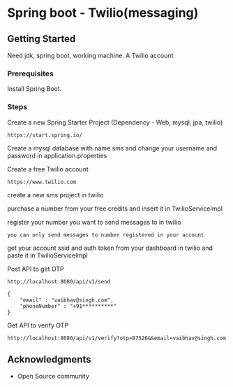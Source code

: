 # Spring boot - Twilio(messaging)

## Getting Started

Need jdk, spring boot, working machine.
A Twilio account

### Prerequisites

Install Spring Boot.

### Steps

Create a new Spring Starter Project (Dependency - Web, mysql, jpa, twilio)

```
https://start.spring.io/
```


Create a mysql database with name sms and change your username and password in application.properties

Create a free Twilio account

```
https://www.twilio.com
```

create a new sms project in twilio

purchase a number from your free credits and insert it in TwilioServiceImpl

register your number you want to send messages to in twilio

```
you can only send messages to number registered in your account
```

get your account ssid and auth token from your dashboard in twilio and paste it in TwilioServiceImpl

Post API to get OTP
```
http://localhost:8080/api/v1/send

{
	"email" : "vaibhav@singh.com",
	"phoneNumber" : "+91**********"
}
```

Get API to verify OTP

```
http://localhost:8080/api/v1/verify?otp=87526&&email=vaibhav@singh.com
```



## Acknowledgments

* Open Source community
